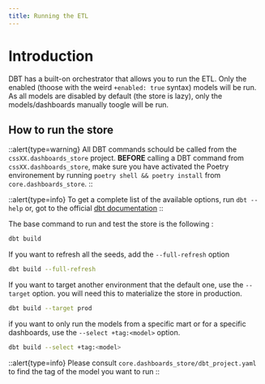 ```yaml
---
title: Running the ETL
---
```


# Introduction
DBT has a built-on orchestrator that allows you to run the ETL. Only the enabled (thoose with the weird `+enabled: true` syntax) models will be run. As all models are disabled by default (the store is lazy), only the models/dashboards manually toogle will be run.

## How to run the store
::alert{type=warning}
All DBT commands schould be called from the `cssXX.dashboards_store` project. 
**BEFORE** calling a DBT command from `cssXX.dashboards_store`, make sure you have activated the Poetry environement by running `poetry shell && poetry install` from `core.dashboards_store`.
::

::alert{type=info}
To get a complete list of the available options, run `dbt --help`  or, got to the official [dbt documentation](https://docs.getdbt.com/reference/commands/run)
::

The base command to run and test the store is the following : 

```bash
dbt build
```

If you want to refresh all the seeds, add the `--full-refresh` option

```bash
dbt build --full-refresh
```

If you want to target another environment that the default one, use the `--target` option. you will need this to materialize the store in production.

```bash
dbt build --target prod  
```

if you want to only run the models from a specific mart or for a specific dashboards, use the `--select +tag:<model>` option. 

```bash
dbt build --select +tag:<model>
```
::alert{type=info}
Please consult `core.dashboards_store/dbt_project.yaml` to find the tag of the model you want to run
::

